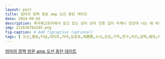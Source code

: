 ```yaml
---
layout: post
title: 엄마의 깜짝 방문 amp 오산 동탄 데이트
date: 2019-09-02
description: 북극해고등어에서 살고 있는 냥이 냥이 전용 집이 두채나 있던데 너는 왜 여기서 가게내부가 정말 깔끔하고 괜찮음 여긴 동탄 빵집 이름이 기억이 안나는데 곧 동탄2 우리동네에도 생길듯 하다
img: 221636764265.png
fig-caption: # Add figcaption (optional)
tags: [ 오산,별빛,터널,데이트,저녁,입장료,예쁨쁨,소녀,감성,가득,전구,야간,살짝,별빛,터널,입장료,이뽀,화장,오산,북극해,고등어,북극해,고등어,전용,여기,가게,부가,정말,빵집,이름,기억,우리동네 ]
---
```

[엄마의 깜짝 방문 amp 오산 동탄 데이트](https://blog.naver.com/sowon1119?Redirect=Log&logNo=221636764265)